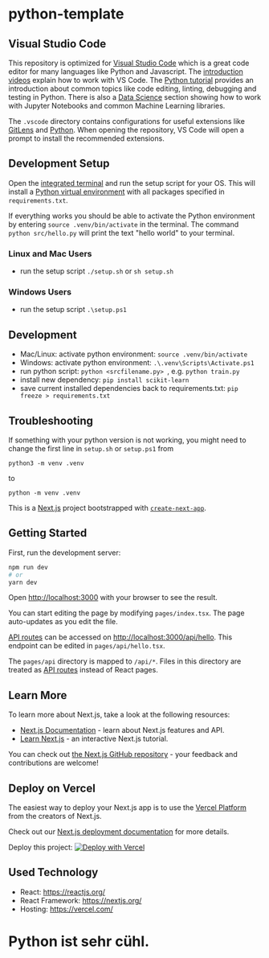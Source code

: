 # python-template

## Visual Studio Code

This repository is optimized for [Visual Studio Code](https://code.visualstudio.com/) which is a great code editor for many languages like Python and Javascript. The [introduction videos](https://code.visualstudio.com/docs/getstarted/introvideos) explain how to work with VS Code. The [Python tutorial](https://code.visualstudio.com/docs/python/python-tutorial) provides an introduction about common topics like code editing, linting, debugging and testing in Python. There is also a [Data Science](https://code.visualstudio.com/docs/datascience/overview) section showing how to work with Jupyter Notebooks and common Machine Learning libraries.

The `.vscode` directory contains configurations for useful extensions like [GitLens](https://marketplace.visualstudio.com/items?itemName=eamodio.gitlens0) and [Python](https://marketplace.visualstudio.com/items?itemName=ms-python.python). When opening the repository, VS Code will open a prompt to install the recommended extensions.

## Development Setup

Open the [integrated terminal](https://code.visualstudio.com/docs/editor/integrated-terminal) and run the setup script for your OS. This will install a [Python virtual environment](https://docs.python.org/3/library/venv.html) with all packages specified in `requirements.txt`.

If everything works you should be able to activate the Python environment by entering `source .venv/bin/activate` in the terminal. The command `python src/hello.py` will print the text "hello world" to your terminal.

### Linux and Mac Users

- run the setup script `./setup.sh` or `sh setup.sh`

### Windows Users

- run the setup script `.\setup.ps1`

## Development

- Mac/Linux: activate python environment: `source .venv/bin/activate`
- Windows: activate python environment: `.\.venv\Scripts\Activate.ps1`
- run python script: `python <srcfilename.py> `, e.g. `python train.py`
- install new dependency: `pip install scikit-learn`
- save current installed dependencies back to requirements.txt: `pip freeze > requirements.txt`

## Troubleshooting

If something with your python version is not working, you might need to change the first line in `setup.sh` or `setup.ps1`
from

```
python3 -m venv .venv
```

to

```
python -m venv .venv
```

This is a [Next.js](https://nextjs.org/) project bootstrapped with [`create-next-app`](https://github.com/vercel/next.js/tree/canary/packages/create-next-app).

## Getting Started

First, run the development server:

```bash
npm run dev
# or
yarn dev
```

Open [http://localhost:3000](http://localhost:3000) with your browser to see the result.

You can start editing the page by modifying `pages/index.tsx`. The page auto-updates as you edit the file.

[API routes](https://nextjs.org/docs/api-routes/introduction) can be accessed on [http://localhost:3000/api/hello](http://localhost:3000/api/hello). This endpoint can be edited in `pages/api/hello.tsx`.

The `pages/api` directory is mapped to `/api/*`. Files in this directory are treated as [API routes](https://nextjs.org/docs/api-routes/introduction) instead of React pages.

## Learn More

To learn more about Next.js, take a look at the following resources:

- [Next.js Documentation](https://nextjs.org/docs) - learn about Next.js features and API.
- [Learn Next.js](https://nextjs.org/learn) - an interactive Next.js tutorial.

You can check out [the Next.js GitHub repository](https://github.com/vercel/next.js/) - your feedback and contributions are welcome!

## Deploy on Vercel

The easiest way to deploy your Next.js app is to use the [Vercel Platform](https://vercel.com/new?utm_medium=default-template&filter=next.js&utm_source=create-next-app&utm_campaign=create-next-app-readme) from the creators of Next.js.

Check  out our [Next.js deployment documentation](https://nextjs.org/docs/deployment) for more details.

Deploy this project: [![Deploy with Vercel](https://vercel.com/button)](https://vercel.com/new/git/external?repository-url=https%3A%2F%2Fgithub.com%2FOFranke%2Fbaummethoden-frontend&env=NEXT_PUBLIC_PREDICTION_API)

## Used Technology

- React: https://reactjs.org/
- React Framework: https://nextjs.org/
- Hosting: https://vercel.com/

# Python ist sehr cühl.
